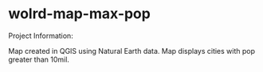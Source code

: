 # wolrd-map-max-pop

Project Information:

Map created in QGIS using Natural Earth data. Map displays cities with pop greater than 10mil. 